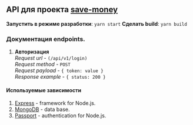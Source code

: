 ## API для проекта [save-money](https://github.com/RenatRysaev/save-money)

**Запустить в режиме разработки**: `yarn start`
**Сделать build**: `yarn build`

### Документация endpoints.

1. **Авторизация**  
   _Request url_ - `(/api/v1/login)`  
   _Request method_ - `POST`  
   _Request payload_ - `{ token: value }`  
   _Response example_ - `{ status: 200 }`

#### Используемые зависимости

1. [Express](https://expressjs.com/) - framework for Node.js.
2. [MongoDB](https://www.mongodb.com/) - data base.
3. [Passport](http://www.passportjs.org/) - authentication for Node.js.
